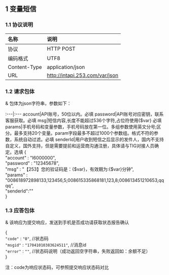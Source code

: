

## 1 变量短信

### 1.1 协议说明
名称|说明
:---|:---
协议|HTTP POST
编码格式|UTF8
Content-Type|application/json
URL| http://intapi.253.com/var/json 

### 1.2 请求包体

& 包体为json字符串，参数如下：

:---|:---
account|API账号，50位以内。必填
password|API账号对应密钥，联系客服获取。必填
msg|短信内容,长度不能超过536个字符,占位符使用{$var}  必填
params|手机号码和变量参数，手机号码放在第一位。多组参数使用英文分号;区分。最多支持20个变量。param字段最多不超过1000个参数组。格式不符的参数，系统自动过滤。必填
senderId|用户收到短信之后显示的发件人，国内不支持自定义，国外支持，但是需要提前和运营商沟通注册，具体请与TIG对接人员确定。选填
 {<br/>
     "account" : "I6000000", <br/>
     "password" : "12345678",<br/>
     "msg" : "【253】您的验证码是：{$var}，有效期为:{$var}分钟",<br/>
     "params" : "008618972898133,123456,5;008615335868181,123,8;008613451210653,qqqq",<br/>
     "senderId":"" <br/>
 }<br/>

 
 ### 1.3 应答包体
 
 & 该响应为提交响应，发送到手机是否成功请获取状态报告确认
 
  {<br/>
     `"code"` : `"0"`,  //状态码<br/>
     `"msgid"` : `"17041010383624511"`,  //消息id<br/>
     `"error"` : `""`,  //状态码说明（成功返回空字符串，失败返回如：余额不足）<br/>
 }<br/>
 
 注：code为响应状态码，可参照提交响应状态码对比
